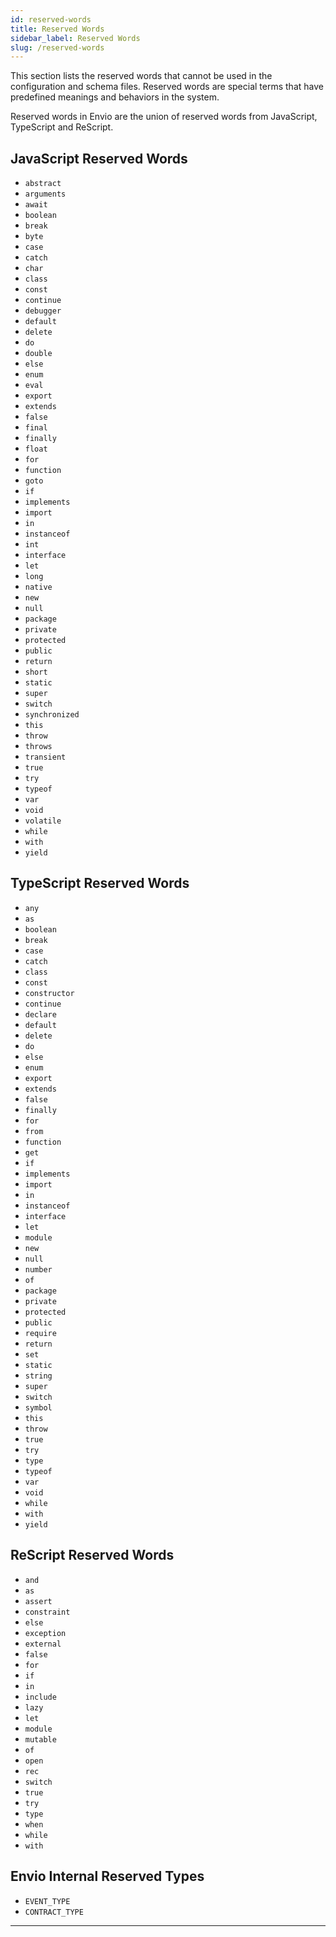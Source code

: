 ```yaml
---
id: reserved-words
title: Reserved Words
sidebar_label: Reserved Words
slug: /reserved-words
---
```


This section lists the reserved words that cannot be used in the configuration and schema files. Reserved words are special terms that have predefined meanings and behaviors in the system.

Reserved words in Envio are the union of reserved words from JavaScript, TypeScript and ReScript.

## JavaScript Reserved Words

- `abstract`
- `arguments`
- `await`
- `boolean`
- `break`
- `byte`
- `case`
- `catch`
- `char`
- `class`
- `const`
- `continue`
- `debugger`
- `default`
- `delete`
- `do`
- `double`
- `else`
- `enum`
- `eval`
- `export`
- `extends`
- `false`
- `final`
- `finally`
- `float`
- `for`
- `function`
- `goto`
- `if`
- `implements`
- `import`
- `in`
- `instanceof`
- `int`
- `interface`
- `let`
- `long`
- `native`
- `new`
- `null`
- `package`
- `private`
- `protected`
- `public`
- `return`
- `short`
- `static`
- `super`
- `switch`
- `synchronized`
- `this`
- `throw`
- `throws`
- `transient`
- `true`
- `try`
- `typeof`
- `var`
- `void`
- `volatile`
- `while`
- `with`
- `yield`

## TypeScript Reserved Words

- `any`
- `as`
- `boolean`
- `break`
- `case`
- `catch`
- `class`
- `const`
- `constructor`
- `continue`
- `declare`
- `default`
- `delete`
- `do`
- `else`
- `enum`
- `export`
- `extends`
- `false`
- `finally`
- `for`
- `from`
- `function`
- `get`
- `if`
- `implements`
- `import`
- `in`
- `instanceof`
- `interface`
- `let`
- `module`
- `new`
- `null`
- `number`
- `of`
- `package`
- `private`
- `protected`
- `public`
- `require`
- `return`
- `set`
- `static`
- `string`
- `super`
- `switch`
- `symbol`
- `this`
- `throw`
- `true`
- `try`
- `type`
- `typeof`
- `var`
- `void`
- `while`
- `with`
- `yield`

## ReScript Reserved Words

- `and`
- `as`
- `assert`
- `constraint`
- `else`
- `exception`
- `external`
- `false`
- `for`
- `if`
- `in`
- `include`
- `lazy`
- `let`
- `module`
- `mutable`
- `of`
- `open`
- `rec`
- `switch`
- `true`
- `try`
- `type`
- `when`
- `while`
- `with`

## Envio Internal Reserved Types
- `EVENT_TYPE`
- `CONTRACT_TYPE` 

---
